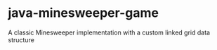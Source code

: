 # java-minesweeper-game
A classic Minesweeper implementation with a custom linked grid data structure
